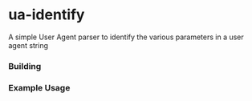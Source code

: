 # ua-identify
A simple User Agent parser to identify the various parameters in a user agent string

### Building 

### Example Usage